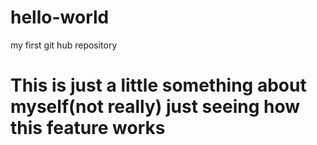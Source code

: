 # hello-world
my first git hub repository 
# This is just a little something about myself(not really) just seeing how this feature works
